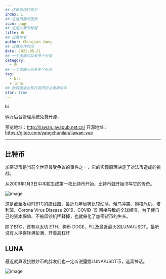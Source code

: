 ```yaml
---
## 这是侧边栏索引
index: 1
## 这是页面的图标
icon: page
## 这是文章的标题
title: 币
## 设置作者
author: Chunjian Yang
## 设置写作时间
date: 2022-05-21
## 一个页面可以有多个分类
category:
  - 币
## 一个页面可以有多个标签
tag:
  - btc
  - luna
## 此页面会出现在首页的文章板块中
star: true
---
```


bi

<!-- more -->



俩万后台管理系统免费开源，

预览地址：<http://liawan.javapub.net.cn/>
开源地址：<https://gitee.com/yangchunjian/liawan-vue>

---

## 比特币

加密货币是当前全世界最受争议的事件之一，它的实现原理决定了对法币造成的挑战。

从2009年1月3日中本聪生成第一枚比特币开始，比特币就开始书写它的传奇。


![image](https://tvax2.sinaimg.cn/large/007F3CC8ly1h2fphd7mlnj30ni0na0yk.jpg)


这是截至发稿时BTC的周线图，最近几年局势比较动荡，俄乌冲突、朝核危机、塔利班、Corona Virus Disease 2019，COVID-19 间接导致的全球经济，为了使自己的资本保值、不被印钞机稀释掉，也就催化了加密货币的生长。

除了BTC，还有以太坊 ETH、狗币 DOGE、FIL及最近最火的LUNA/USDT。最听说有人挣得钵满彭满、开着高杠杆

## LUNA



最近就算没接触炒币的胖友们也一定听说露娜LUNA/USDT币，造富神话。

![image](https://tvax1.sinaimg.cn/large/007F3CC8ly1h2fq399nahj316e085wjx.jpg)


